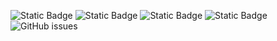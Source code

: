 ![Static Badge](https://img.shields.io/badge/blacklists-60-000000) ![Static Badge](https://img.shields.io/badge/blacklisted-2523656-cc0000) ![Static Badge](https://img.shields.io/badge/whitelisted-2244-00CC00) ![Static Badge](https://img.shields.io/badge/streaming_blacklist-28107-000000) ![GitHub issues](https://img.shields.io/github/issues/fabriziosalmi/blacklists)
